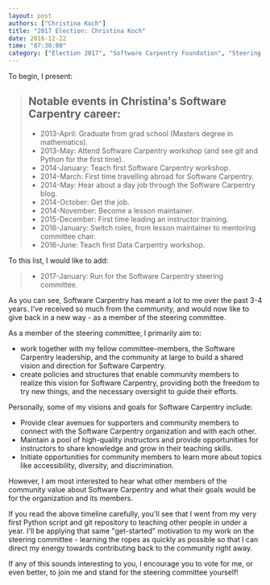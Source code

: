 ```yaml
---
layout: post
authors: ["Christina Koch"]
title: "2017 Election: Christina Koch"
date: 2016-12-22
time: "07:30:00"
category: ["Election 2017", "Software Carpentry Foundation", "Steering Committee"]
---
```


To begin, I present: 

> ## Notable events in Christina's Software Carpentry career:
> 
> * 2013-April: Graduate from grad school (Masters degree in mathematics).
> * 2013-May: Attend Software Carpentry workshop (and see git and Python for the first time).
> * 2014-January: Teach first Software Carpentry workshop.
> * 2014-March: First time travelling abroad for Software Carpentry.
> * 2014-May: Hear about a day job through the Software Carpentry blog.
> * 2014-October: Get the job.
> * 2014-November: Become a lesson maintainer.
> * 2015-December: First time leading an instructor training.
> * 2016-January: Switch roles, from lesson maintainer to mentoring committee chair.
> * 2016-June: Teach first Data Carpentry workshop.

To this list, I would like to add: 

> * 2017-January: Run for the Software Carpentry steering committee.  

As you can see, Software Carpentry has meant a lot to me over the past 
3-4 years.  I've received so much from the community, and would now like 
to give back in a new way - as a member of the steering committee.  

As a member of the steering committee, I primarily aim to:

* work together with my fellow committee-members, the Software Carpentry leadership, 
and the community at large to build a shared vision and direction 
for Software Carpentry. 
* create policies and structures that enable community members to realize 
this vision for Software Carpentry, providing both the freedom to try new things, 
and the necessary oversight to guide their efforts. 

Personally, some of my visions and goals for Software Carpentry include: 

* Provide clear avenues for supporters and community members to connect 
with the Software Carpentry organization and with each other.
* Maintain a pool of high-quality instructors and provide opportunities for 
instructors to share knowledge and grow in their teaching skills.
* Initiate opportunities for community members to learn more about topics 
like accessibility, diversity, and discrimination.  

However, I am most interested to hear what other members of the community 
value about Software Carpentry and what their goals would be for 
the organization and its members.  

If you read the above timeline carefully, you'll see that I went from my very 
first Python script and git repository to teaching other people in 
under a year.  I'll be applying that 
same "get-started" motivation to my work on the steering committee - learning
the ropes as quickly as possible so that I can direct my energy towards contributing 
back to the community right away.  

If any of this sounds interesting to you, I encourage you to vote for me, or 
even better, to join me and stand for the steering committee yourself!
